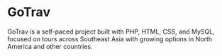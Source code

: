 # GoTrav
GoTrav is a self-paced project built with PHP, HTML, CSS, and MySQL, focused on tours across Southeast Asia with growing options in North America and other countries.
